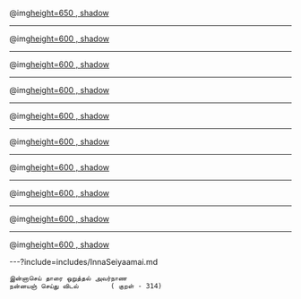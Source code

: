 @img[height=650 , shadow](assets/img/tell-story1.png)

---

@img[height=600 , shadow](https://cikofairen.files.wordpress.com/2012/03/androcles-and-the-lion-story-2.jpg)

---

@img[height=600 , shadow](https://cikofairen.files.wordpress.com/2012/03/androcles-and-the-lion-story-3.jpg)

---

@img[height=600 , shadow](https://cikofairen.files.wordpress.com/2012/03/androcles-and-the-lion-story-4.jpg)


---

@img[height=600 , shadow](https://cikofairen.files.wordpress.com/2012/03/androcles-and-the-lion-story-5.jpg)

---

@img[height=600 , shadow](https://cikofairen.files.wordpress.com/2012/03/androcles-and-the-lion-story-6.jpg)

---

@img[height=600 , shadow](https://cikofairen.files.wordpress.com/2012/03/androcles-and-the-lion-story-7.jpg)

---

@img[height=600 , shadow](https://cikofairen.files.wordpress.com/2012/03/androcles-and-the-lion-story-8.jpg)

---

@img[height=600 , shadow](https://cikofairen.files.wordpress.com/2012/03/androcles-and-the-lion-story-9.jpg)

---

@img[height=600 , shadow](https://cikofairen.files.wordpress.com/2012/03/androcles-and-the-lion-story-10.jpg)


---?include=includes/InnaSeiyaamai.md

```
இன்னாசெய் தாரை ஒறுத்தல் அவர்நாண
நன்னயஞ் செய்து விடல்		( குறள் - 314)
```

